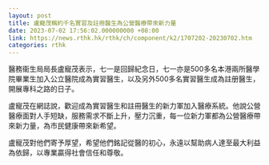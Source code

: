 ```yaml
---
layout: post
title: 盧寵茂稱約千名實習及註冊醫生為公營醫療帶來新力量
date: 2023-07-02 17:56:02.000000000 +08:00
link: https://news.rthk.hk/rthk/ch/component/k2/1707202-20230702.htm
categories: rthk
---
```


醫務衞生局局長盧寵茂表示，七一是回歸紀念日，七一亦是500多名本港兩所醫學院畢業生加入公立醫院成為實習醫生，以及另外500多名實習醫生成為註册醫生，開展專科之路的日子。

盧寵茂在網誌說，歡迎成為實習醫生和註冊醫生的新力軍加入醫療系統。他說公營醫療面對人手短缺，服務需求不斷上升，壓力沉重，每一位新力軍都為公營醫療帶來新力量，為市民健康帶來新希望。

盧寵茂對他們寄予厚望，希望他們銘記從醫的初心，永遠以幫助病人達至最大利益為依歸，以專業贏得社會信任和尊敬。
